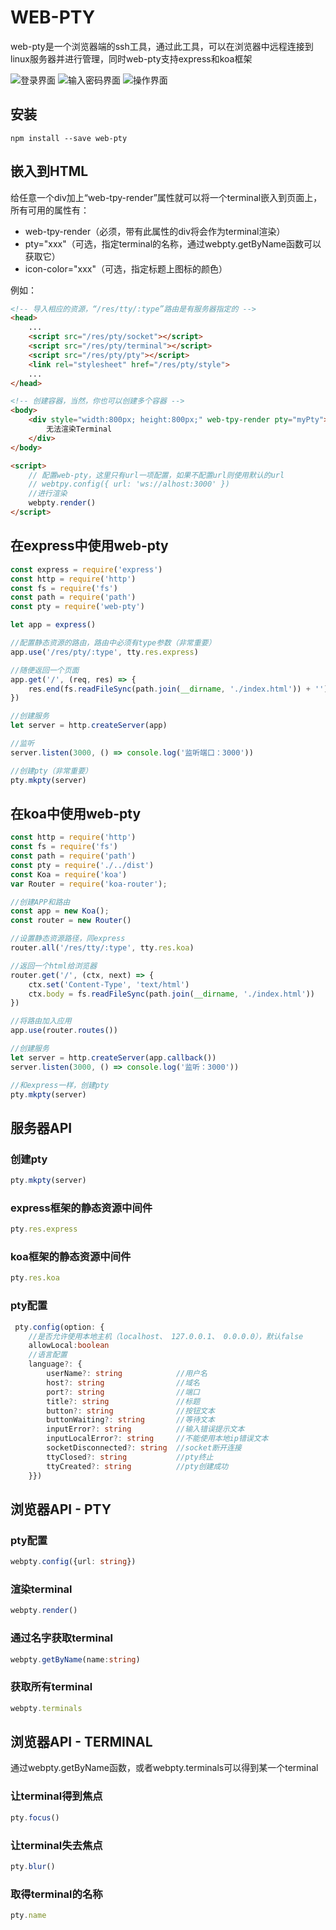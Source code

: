# WEB-PTY

web-pty是一个浏览器端的ssh工具，通过此工具，可以在浏览器中远程连接到linux服务器并进行管理，同时web-pty支持express和koa框架

![登录界面](https://github.com/kangkang520/web-pty/blob/master/img/pty1.png?raw=true)
![输入密码界面](https://github.com/kangkang520/web-pty/blob/master/img/pty2.png?raw=true)
![操作界面](https://github.com/kangkang520/web-pty/blob/master/img/pty3.png?raw=true)

## 安装
```
npm install --save web-pty
```

## 嵌入到HTML

给任意一个div加上“web-tpy-render”属性就可以将一个terminal嵌入到页面上，所有可用的属性有：

* web-tpy-render（必须，带有此属性的div将会作为terminal渲染）
* pty="xxx"（可选，指定terminal的名称，通过webpty.getByName函数可以获取它）
* icon-color="xxx"（可选，指定标题上图标的颜色）

例如：
```html
<!-- 导入相应的资源，“/res/tty/:type”路由是有服务器指定的 -->
<head>
	...
	<script src="/res/pty/socket"></script>
	<script src="/res/pty/terminal"></script>
	<script src="/res/pty/pty"></script>
	<link rel="stylesheet" href="/res/pty/style">
	...
</head>
```
```html
<!-- 创建容器，当然，你也可以创建多个容器 -->
<body>
	<div style="width:800px; height:800px;" web-tpy-render pty="myPty">
		无法渲染Terminal
	</div>
</body>
```

```html
<script>
	// 配置web-pty，这里只有url一项配置，如果不配置url则使用默认的url
	// webtpy.config({ url: 'ws://alhost:3000' })
	//进行渲染
	webpty.render()
</script>
```

## 在express中使用web-pty

```js
const express = require('express')
const http = require('http')
const fs = require('fs')
const path = require('path')
const pty = require('web-pty')

let app = express()

//配置静态资源的路由，路由中必须有type参数（非常重要）
app.use('/res/pty/:type', tty.res.express)

//随便返回一个页面
app.get('/', (req, res) => {
	res.end(fs.readFileSync(path.join(__dirname, './index.html')) + '')
})

//创建服务
let server = http.createServer(app)

//监听
server.listen(3000, () => console.log('监听端口：3000'))

//创建pty（非常重要）
pty.mkpty(server)
```


## 在koa中使用web-pty

```js
const http = require('http')
const fs = require('fs')
const path = require('path')
const pty = require('./../dist')
const Koa = require('koa')
var Router = require('koa-router');

//创建APP和路由
const app = new Koa();
const router = new Router()

//设置静态资源路径，同express
router.all('/res/tty/:type', tty.res.koa)

//返回一个html给浏览器
router.get('/', (ctx, next) => {
	ctx.set('Content-Type', 'text/html')
	ctx.body = fs.readFileSync(path.join(__dirname, './index.html'))
})

//将路由加入应用
app.use(router.routes())

//创建服务
let server = http.createServer(app.callback())
server.listen(3000, () => console.log('监听：3000'))

//和express一样，创建pty
pty.mkpty(server)
```

## 服务器API

### 创建pty
```js
pty.mkpty(server)
```

### express框架的静态资源中间件
```js
pty.res.express
```

### koa框架的静态资源中间件
```js
pty.res.koa
```

### pty配置
```typescript
 pty.config(option: {
	//是否允许使用本地主机（localhost、 127.0.0.1、 0.0.0.0），默认false
	allowLocal:boolean
	//语言配置
	language?: {
		userName?: string            //用户名
		host?: string                //域名
		port?: string                //端口
		title?: string               //标题
		button?: string              //按钮文本
		buttonWaiting?: string       //等待文本
		inputError?: string          //输入错误提示文本
		inputLocalError?: string     //不能使用本地ip错误文本
		socketDisconnected?: string  //socket断开连接
		ttyClosed?: string           //pty终止
		ttyCreated?: string          //pty创建成功
	}})
```

## 浏览器API - PTY

### pty配置
```ts
webpty.config({url: string})
```

### 渲染terminal
```ts
webpty.render()
```

### 通过名字获取terminal
```ts
webpty.getByName(name:string)
```

### 获取所有terminal
```ts
webpty.terminals
```

## 浏览器API - TERMINAL

通过webpty.getByName函数，或者webpty.terminals可以得到某一个terminal

### 让terminal得到焦点
```ts
pty.focus()
```

### 让terminal失去焦点
```ts
pty.blur()
```

### 取得terminal的名称
```ts
pty.name
```
